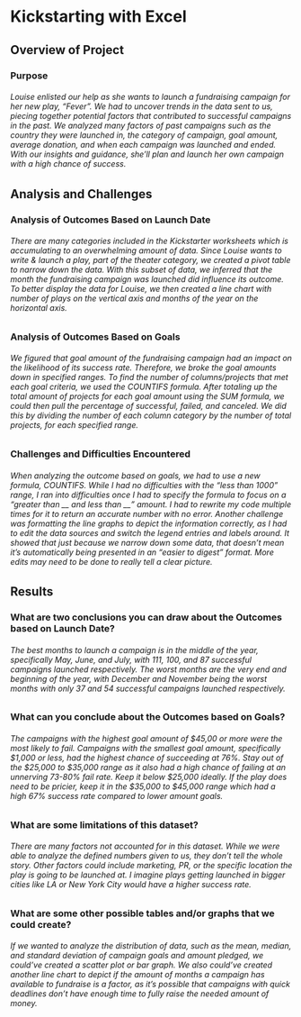 # Kickstarting with Excel
## Overview of Project
### Purpose
###### Louise enlisted our help as she wants to launch a fundraising campaign for her new play, “Fever”. We had to uncover trends in the data sent to us, piecing together potential factors that contributed to successful campaigns in the past. We analyzed many factors of past campaigns such as the country they were launched in, the category of campaign, goal amount, average donation, and when each campaign was launched and ended. With our insights and guidance, she’ll plan and launch her own campaign with a high chance of success. 
## Analysis and Challenges
### Analysis of Outcomes Based on Launch Date
###### There are many categories included in the Kickstarter worksheets which is accumulating to an overwhelming amount of data. Since Louise wants to write & launch a play, part of the theater category, we created a pivot table to narrow down the data. With this subset of data, we inferred that the month the fundraising campaign was launched did influence its outcome. To better display the data for Louise, we then created a line chart with number of plays on the vertical axis and months of the year on the horizontal axis. 
### Analysis of Outcomes Based on Goals
###### We figured that goal amount of the fundraising campaign had an impact on the likelihood of its success rate. Therefore, we broke the goal amounts down in specified ranges. To find the number of columns/projects that met each goal criteria, we used the COUNTIFS formula. After totaling up the total amount of projects for each goal amount using the SUM formula, we could then pull the percentage of successful, failed, and canceled. We did this by dividing the number of each column category by the number of total projects, for each specified range.
### Challenges and Difficulties Encountered
###### When analyzing the outcome based on goals, we had to use a new formula, COUNTIFS. While I had no difficulties with the “less than 1000” range, I ran into difficulties once I had to specify the formula to focus on a “greater than __ and less than __” amount. I had to rewrite my code multiple times for it to return an accurate number with no error. Another challenge was formatting the line graphs to depict the information correctly, as I had to edit the data sources and switch the legend entries and labels around. It showed that just because we narrow down some data, that doesn’t mean it’s automatically being presented in an “easier to digest” format. More edits may need to be done to really tell a clear picture. 
## Results
### What are two conclusions you can draw about the Outcomes based on Launch Date?
###### The best months to launch a campaign is in the middle of the year, specifically May, June, and July, with 111, 100, and 87 successful campaigns launched respectively. The worst months are the very end and beginning of the year, with December and November being the worst months with only 37 and 54 successful campaigns launched respectively.
### What can you conclude about the Outcomes based on Goals?
###### The campaigns with the highest goal amount of $45,00 or more were the most likely to fail. Campaigns with the smallest goal amount, specifically $1,000 or less, had the highest chance of succeeding at 76%. Stay out of the $25,000 to $35,000 range as it also had a high chance of failing at an unnerving 73-80% fail rate. Keep it below $25,000 ideally. If the play does need to be pricier, keep it in the $35,000 to $45,000 range which had a high 67% success rate compared to lower amount goals. 
### What are some limitations of this dataset?
###### There are many factors not accounted for in this dataset. While we were able to analyze the defined numbers given to us, they don’t tell the whole story. Other factors could include marketing, PR, or the specific location the play is going to be launched at. I imagine plays getting launched in bigger cities like LA or New York City would have a higher success rate.
### What are some other possible tables and/or graphs that we could create?
###### If we wanted to analyze the distribution of data, such as the mean, median, and standard deviation of campaign goals and amount pledged, we could’ve created a scatter plot or bar graph. We also could’ve created another line chart to depict if the amount of months a campaign has available to fundraise is a factor, as it’s possible that campaigns with quick deadlines don’t have enough time to fully raise the needed amount of money.
